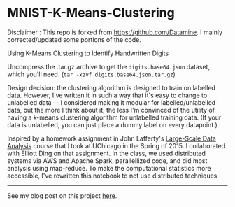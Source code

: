 # MNIST-K-Means-Clustering

Disclaimer : This repo is forked from https://github.com/Datamine. I mainly corrected/updated some portions of the code.

Using K-Means Clustering to Identify Handwritten Digits

Uncompress the .tar.gz archive to get the `digits.base64.json` dataset, which you'll need. (`tar -xzvf digits.base64.json.tar.gz`)

Design decision: the clustering algorithm is designed to train on labelled data. However, I've written it in such a way that it's easy to
change to unlabelled data -- I considered making it modular for labelled/unlabelled data, but the more I think about it, the less I'm convinced
of the utility of having a k-means clustering algorithm for unlabelled training data. (If your data is unlabelled, you can just place a dummy label on every datapoint.)

Inspired by a homework assignment in John Lafferty's [Large-Scale Data Analysis](https://galton.uchicago.edu/~lafferty/37601-syllabus.pdf) course that I took at UChicago in the Spring of 2015. I collaborated with Elliott Ding on that assignment. In the class, we used distributed systems via AWS and Apache Spark, parallellized code, and did most analysis using map-reduce. To make the computational statistics more accessible, I've rewritten this notebook to not use distributed techniques.

-----

See my blog post on this project [here](http://johnloeber.com/docs/kmeans.html).
